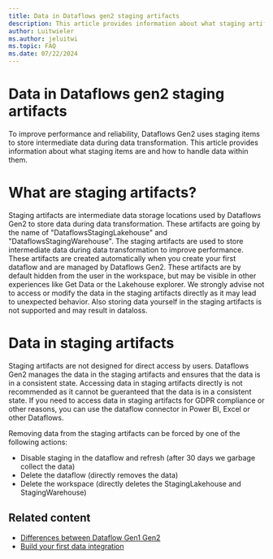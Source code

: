 ```yaml
---
title: Data in Dataflows gen2 staging artifacts
description: This article provides information about what staging artifacts are and how to access data wihtin them.
author: Luitwieler
ms.author: jeluitwi
ms.topic: FAQ
ms.date: 07/22/2024
---
```


# Data in Dataflows gen2 staging artifacts

To improve performance and reliability, Dataflows Gen2 uses staging items to store intermediate data during data transformation. This article provides information about what staging items are and how to handle data within them.

# What are staging artifacts?

Staging artifacts are intermediate data storage locations used by Dataflows Gen2 to store data during data transformation. These artifacts are going by the name of "DataflowsStagingLakehouse" and "DataflowsStagingWarehouse". The staging artifacts are used to store intermediate data during data transformation to improve performance. These artifacts are created automatically when you create your first dataflow and are managed by Dataflows Gen2. These artifacts are by default hidden from the user in the workspace, but may be visible in other experiences like Get Data or the Lakehouse explorer. We strongly advise not to access or modify the data in the staging artifacts directly as it may lead to unexpected behavior. Also storing data yourself in the staging artifacts is not supported and may result in dataloss.

# Data in staging artifacts

Staging artifacts are not designed for direct access by users. Dataflows Gen2 manages the data in the staging artifacts and ensures that the data is in a consistent state. Accessing data in staging artifacts directly is not recommended as it cannot be gueranteed that the data is in a consistent state. If you need to access data in staging artifacts for GDPR compliance or other reasons, you can use the dataflow connector in Power BI, Excel or other Dataflows.

Removing data from the staging artifacts can be forced by one of the following actions:

- Disable staging in the dataflow and refresh (after 30 days we garbage collect the data)
- Delete the dataflow (directly removes the data)
- Delete the workspace (directly deletes the StagingLakehouse and StagingWarehouse)

## Related content

- [Differences between Dataflow Gen1 Gen2](dataflows-gen2-overview.md)
- [Build your first data integration](transform-data.md)
